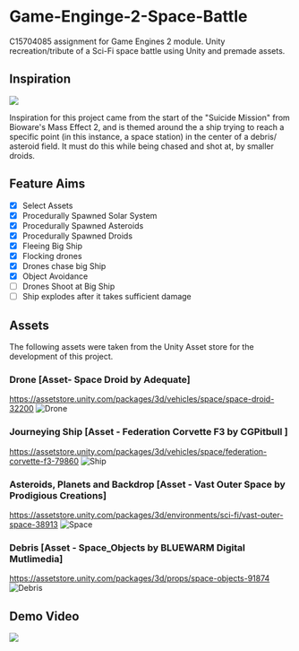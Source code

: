 # Game-Enginge-2-Space-Battle
C15704085 assignment for Game Engines 2 module. Unity recreation/tribute
of a Sci-Fi space battle using Unity and premade assets.
 
## Inspiration
[![](http://img.youtube.com/vi/Dmy_qUSMOWY/0.jpg)](http://www.youtube.com/watch?v=Dmy_qUSMOWY "")

Inspiration for this project came from the start of the "Suicide Mission"
from Bioware's Mass Effect 2, and is themed around the a ship trying to reach a specific point (in this instance, a space station) in the center of a debris/ asteroid field. It must do this while being chased and shot at, by smaller droids.

## Feature Aims
- [x] Select Assets
- [X] Procedurally Spawned Solar System
- [X] Procedurally Spawned Asteroids
- [X] Procedurally Spawned Droids
- [X] Fleeing Big Ship
- [X] Flocking drones
- [X] Drones chase big Ship
- [X] Object Avoidance
- [ ] Drones Shoot at Big Ship
- [ ] Ship explodes after it takes sufficient damage

## Assets
The following assets were taken from the Unity Asset store for the development of this project.

### Drone [Asset- Space Droid by Adequate]
https://assetstore.unity.com/packages/3d/vehicles/space/space-droid-32200
![Drone](https://github.com/DavidParnell95/Game-Enginge-2-Space-Battle/blob/master/Screenshot%20(39).png)

### Journeying Ship [Asset - Federation Corvette F3 by CGPitbull ]
https://assetstore.unity.com/packages/3d/vehicles/space/federation-corvette-f3-79860
![Ship](https://github.com/DavidParnell95/Game-Enginge-2-Space-Battle/blob/master/Screenshot%20(149).png)

### Asteroids, Planets and Backdrop [Asset - Vast Outer Space by Prodigious Creations]
https://assetstore.unity.com/packages/3d/environments/sci-fi/vast-outer-space-38913
![Space](https://github.com/DavidParnell95/Game-Enginge-2-Space-Battle/blob/master/Screenshot%20(42).png)

### Debris [Asset - Space_Objects by BLUEWARM Digital Mutlimedia]
https://assetstore.unity.com/packages/3d/props/space-objects-91874
![Debris](https://github.com/DavidParnell95/Game-Enginge-2-Space-Battle/blob/master/Screenshot%20(150).png)

## Demo Video
[![](http://img.youtube.com/vi/yreNqn6igbI/0.jpg)](http://www.youtube.com/watch?v=yreNqn6igbI "Demo")
